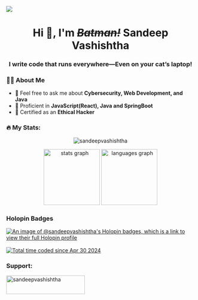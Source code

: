 ![](https://komarev.com/ghpvc/?username=sandeepvashishtha)

<div>
  <h1 align="center">Hi 👋, I'm <i><s>Batman!</s></i> Sandeep Vashishtha</h1>
  <h3 align="center">I write code that runs everywhere—Even on your cat’s laptop!</h3>
</div>

<h3>👨‍💻 About Me</h3>
<ul>
  <li>💬 Feel free to ask me about <b>Cybersecurity, Web Development, and Java</b></li>
  <li>🔧 Proficient in <b>JavaScript(React), Java and SpringBoot</b></li>
  <li>📜 Certified as an <b>Ethical Hacker</b></li>
</ul>


<h3 align="left">🔥   My Stats:</h3>

<div align="center">
  <p><img align="center" src="https://github-readme-streak-stats.herokuapp.com/?user=sandeepvashishtha&theme=dracula" alt="sandeepvashishtha" /></p>
  <img src="https://github-readme-stats.vercel.app/api?username=SandeepVashishtha&hide_title=false&hide_rank=false&show_icons=true&include_all_commits=true&count_private=true&disable_animations=false&theme=dracula&locale=en&hide_border=false&order=1" height="150" alt="stats graph" />
  <img src="https://github-readme-stats.vercel.app/api/top-langs?username=SandeepVashishtha&locale=en&hide_title=false&layout=compact&card_width=320&langs_count=6&theme=dracula&hide_border=false&order=2" height="150" alt="languages graph" />
</div>

### Holopin Badges

[![An image of @sandeepvashishtha's Holopin badges, which is a link to view their full Holopin profile](https://holopin.me/sandeepvashishtha)](https://holopin.io/@sandeepvashishtha)
<br><br>
<a href="https://wakatime.com/@4cd19b97-26c7-4594-acb3-eb53ad1ebff1">
  <img src="https://wakatime.com/badge/user/4cd19b97-26c7-4594-acb3-eb53ad1ebff1.svg" alt="Total time coded since Apr 30 2024" />
</a>
<h3 align="left">Support:</h3>
<p>
  <a href="https://www.buymeacoffee.com/sandeepvashishtha">
    <img align="left" src="https://cdn.buymeacoffee.com/buttons/v2/default-yellow.png" height="50" width="210" alt="sandeepvashishtha" />
  </a>
</p>
<br><br>
